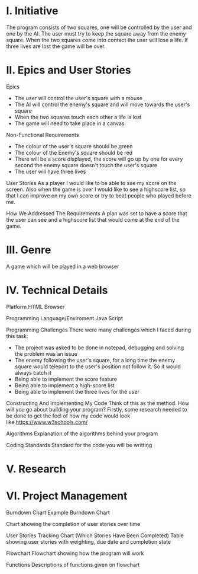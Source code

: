 # I. Initiative
The program consists of two squares, one will be controlled by the user and one by the AI. The user must try to keep the square away from the enemy square. When the two squares come into contact the user will lose a life. If three lives are lost the game will be over. 

# II. Epics and User Stories

Epics 
- The user will control the user's square with a mouse
- The AI will control the enemy's square and will move towards the user's square
- When the two squares touch each other a life is lost 
- The game will need to take place in a canvas

Non-Functional Requirements
- The colour of the user's square should be green 
- The colour of the Enemy's square should be red 
- There will be a score displayed, the score will go up by one for every second the enemy square doesn't touch the user's square
- The user will have three lives

User Stories
As a player I would like to be able to see my score on the screen. Also when the game is over I would like to see a highscore list, so that I can improve on my own score or try to beat people who played before me.

How We Addressed The Requirements
A plan was set to have a score that the user can see and a highscore list that would come at the end of the game.  

# III. Genre

A game which will be played in a web browser 

# IV. Technical Details

Platform
HTML Browser

Programming Language/Enviroment
Java Script 

Programming Challenges
There were many challenges which I faced during this task:
- The project was asked to be done in notepad, debugging and solving the problem was an issue
- The enemy following the user's square, for a long time the enemy square would teleport to the user's position not follow it.
So it would always catch it
- Being able to implement the score feature
- Being able to implement a high-score list
- Being able to implement the three lives for the user

Constructing And Implementing My Code
Think of this as the method. How will you go about building your program?
Firstly, some research needed to be done to get the feel of how my code would look like.https://www.w3schools.com/

Algorithms
Explanation of the algorithms behind your program

Coding Standards
Standard for the code you will be writting

# V. Research
# VI. Project Management
Burndown Chart
Example Burndown Chart

Chart showing the completion of user stories over time

User Stories Tracking Chart (Which Stories Have Been Completed)
Table showing user stories with weighting, due date and completion state

Flowchart
Flowchart showing how the program will work

Functions
Descriptions of functions given on flowchart
